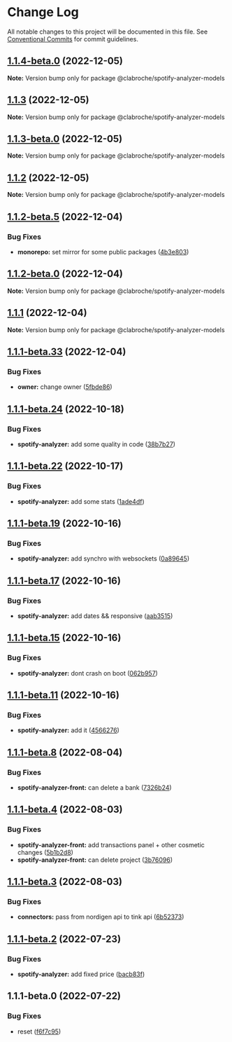 # Change Log

All notable changes to this project will be documented in this file.
See [Conventional Commits](https://conventionalcommits.org) for commit guidelines.

## [1.1.4-beta.0](https://github.com/clabroche/monorepo/compare/v1.1.3...v1.1.4-beta.0) (2022-12-05)

**Note:** Version bump only for package @clabroche/spotify-analyzer-models

## [1.1.3](https://github.com/clabroche/monorepo/compare/v1.1.3-beta.0...v1.1.3) (2022-12-05)

**Note:** Version bump only for package @clabroche/spotify-analyzer-models

## [1.1.3-beta.0](https://github.com/clabroche/monorepo/compare/v1.1.2...v1.1.3-beta.0) (2022-12-05)

**Note:** Version bump only for package @clabroche/spotify-analyzer-models

## [1.1.2](https://github.com/clabroche/monorepo/compare/v1.1.2-beta.11...v1.1.2) (2022-12-05)

**Note:** Version bump only for package @clabroche/spotify-analyzer-models

## [1.1.2-beta.5](https://github.com/clabroche/monorepo/compare/v1.1.2-beta.4...v1.1.2-beta.5) (2022-12-04)

### Bug Fixes

* **monorepo:** set mirror for some public packages ([4b3e803](https://github.com/clabroche/monorepo/commit/4b3e803093d6cfa6aeff0942da23d9a460fe2b00))

## [1.1.2-beta.0](https://github.com/clabroche/monorepo/compare/v1.1.1...v1.1.2-beta.0) (2022-12-04)

**Note:** Version bump only for package @clabroche/spotify-analyzer-models

## [1.1.1](https://github.com/clabroche/monorepo/compare/v1.1.1-beta.34...v1.1.1) (2022-12-04)

**Note:** Version bump only for package @clabroche/spotify-analyzer-models

## [1.1.1-beta.33](https://github.com/clabroche/monorepo/compare/v1.1.1-beta.32...v1.1.1-beta.33) (2022-12-04)

### Bug Fixes

* **owner:** change owner ([5fbde86](https://github.com/clabroche/monorepo/commit/5fbde863734787839cd409734ae5871dc5e1772f))

## [1.1.1-beta.24](https://github.com/clabroche/monorepo/compare/v1.1.1-beta.23...v1.1.1-beta.24) (2022-10-18)

### Bug Fixes

* **spotify-analyzer:** add some quality in code ([38b7b27](https://github.com/clabroche/monorepo/commit/38b7b2728ab62342d442941e685aaf46999d3841))

## [1.1.1-beta.22](https://github.com/clabroche/monorepo/compare/v1.1.1-beta.21...v1.1.1-beta.22) (2022-10-17)

### Bug Fixes

* **spotify-analyzer:** add some stats ([1ade4df](https://github.com/clabroche/monorepo/commit/1ade4dfbb7989d178e873f5f7496ae7cb70e3c0e))

## [1.1.1-beta.19](https://github.com/clabroche/monorepo/compare/v1.1.1-beta.18...v1.1.1-beta.19) (2022-10-16)

### Bug Fixes

* **spotify-analyzer:** add synchro with websockets ([0a89645](https://github.com/clabroche/monorepo/commit/0a89645a812375ea8601eae3a57e26bb1ec2a4fc))

## [1.1.1-beta.17](https://github.com/clabroche/monorepo/compare/v1.1.1-beta.16...v1.1.1-beta.17) (2022-10-16)

### Bug Fixes

* **spotify-analyzer:** add dates &&  responsive ([aab3515](https://github.com/clabroche/monorepo/commit/aab3515f817cd3a24b8ffa529787dfe916647e28))

## [1.1.1-beta.15](https://github.com/clabroche/monorepo/compare/v1.1.1-beta.14...v1.1.1-beta.15) (2022-10-16)

### Bug Fixes

* **spotify-analyzer:** dont crash on boot ([062b957](https://github.com/clabroche/monorepo/commit/062b9575e7de7a6340ac4303d514ca6f4ca90363))

## [1.1.1-beta.11](https://github.com/clabroche/monorepo/compare/v1.1.1-beta.10...v1.1.1-beta.11) (2022-10-16)

### Bug Fixes

* **spotify-analyzer:** add it ([4566276](https://github.com/clabroche/monorepo/commit/45662766b3fe3e12930ecb73d97d27424eb701b2))

## [1.1.1-beta.8](https://github.com/clabroche/monorepo/compare/v1.1.1-beta.7...v1.1.1-beta.8) (2022-08-04)

### Bug Fixes

* **spotify-analyzer-front:** can delete a bank ([7326b24](https://github.com/clabroche/monorepo/commit/7326b246444964fd200a66feb335cb2423fa8ea8))

## [1.1.1-beta.4](https://github.com/clabroche/monorepo/compare/v1.1.1-beta.3...v1.1.1-beta.4) (2022-08-03)

### Bug Fixes

* **spotify-analyzer-front:** add transactions panel + other cosmetic changes ([5b1b2d8](https://github.com/clabroche/monorepo/commit/5b1b2d8eec7e66840dbb70d097526c5090d7a2fb))
* **spotify-analyzer-front:** can delete project ([3b76096](https://github.com/clabroche/monorepo/commit/3b7609683db10bb5a86b778f229190391061a702))

## [1.1.1-beta.3](https://github.com/clabroche/monorepo/compare/v1.1.1-beta.2...v1.1.1-beta.3) (2022-08-03)

### Bug Fixes

* **connectors:** pass from nordigen api to tink api ([6b52373](https://github.com/clabroche/monorepo/commit/6b52373a9d8a0358828db9f52e92d0263d71ed86))

## [1.1.1-beta.2](https://github.com/clabroche/monorepo/compare/v1.1.1-beta.1...v1.1.1-beta.2) (2022-07-23)

### Bug Fixes

* **spotify-analyzer:** add fixed price ([bacb83f](https://github.com/clabroche/monorepo/commit/bacb83f4031aa264b9219c7247542bd76534e560))

## 1.1.1-beta.0 (2022-07-22)

### Bug Fixes

* reset ([f6f7c95](https://github.com/clabroche/monorepo/commit/f6f7c951528ccd69d917a951f496ef8a308183c8))
